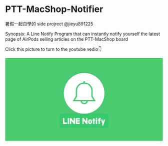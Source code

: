# PTT-MacShop-Notifier
暑假一起自學的 side projrect @jieyu891225

Synopsis: A Line Notify Program that can instantly notify yourself the latest page of AirPods selling articles on the PTT-MacShop board


Click this picture to turn to the youtube vedio👇 

[![IMAGE ALT TEXT](https://github.com/Emily-Weng/PTT-MacShop-Notifier/blob/main/line-notify.jpg)](https://www.youtube.com/watch?v=yw8b3av3hro "PTT-MacShop-Notifier成果展示")
